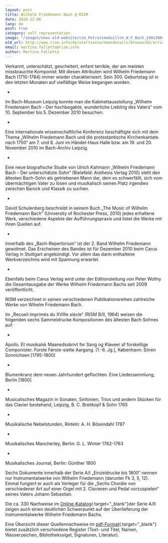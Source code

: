 ```yaml
---
layout: post
title: Wilhelm Friedemann Bach @ RISM
date: 2010-12-06
lang: de
post: true
category: self_representation
image: "/images/news-old-website/csm_Potraitmedaillon_W_F_Bach_149a3804dc.jpg"
old_url: http://www.rism.info/de/startseite/newsdetails/browse/62/article/64/wilhelm-friedemann-bach-rism.html
email: martina.falletta@rism.info
author: Martina Falletta
---
```


Verkannt, unterschätzt, gescheitert, enfant terrible, der am meisten missbrauchte Komponist: Mit diesen Attributen wird Wilhelm Friedemann Bach (1710-1784) immer wieder charakterisiert. Sein 300. Geburtstag ist in den letzten Monaten auf vielfältige Weise begangen worden.

-

Im Bach-Museum Leipzig konnte man die Kabinettausstellung „Wilhelm Friedemann Bach - Der hochbegabte, wunderliche Liebling des Vaters“ vom 10. September bis 5. Dezember 2010 besuchen.

-

Eine internationale wissenschaftliche Konferenz beschäftigte sich mit dem Thema „Wilhelm Friedemann Bach und die protestantische Kirchenkantate nach 1750“ am 7. und 8. Juni im Händel-Haus Halle bzw. am 19. und 20. November 2010 im Bach-Archiv Leipzig.

-

Eine neue biografische Studie von Ulrich Kahmann „Wilhelm Friedemann Bach – Der unterschätzte Sohn“ (Bielefeld: Aisthesis Verlag 2010) stellt den ältesten Bach-Sohn als getriebenen Mann dar, dem es schwerfällt, sich vom übermächtigen Vater zu lösen und musikalisch seinen Platz irgendwo zwischen Barock und Klassik zu suchen.

-

David Schulenberg beschreibt in seinem Buch „The Music of Wilhelm Friedemann Bach” (University of Rochester Press, 2010) jedes erhaltene Werk, verschiedene Aspekte der Aufführungspraxis und listet die Werke mit ihren Quellen auf.

-

Innerhalb des „Bach-Repertorium“ ist der 2. Band Wilhelm Friedemann gewidmet. Das Erscheinen des Bandes ist für Dezember 2010 beim Carus Verlag in Stuttgart angekündigt. Vor allem das darin enthaltene Werkverzeichnis wird mit Spannung erwartet.

-

Ebenfalls beim Carus Verlag wird unter der Editionsleitung von Peter Wollny die Gesamtausgabe der Werke Wilhelm Friedemann Bachs seit 2009 veröffentlicht.


RISM verzeichnet in seinen verschiedenen Publikationsreihen zahlreiche Werke von Wihelm Friedemann Bach.

Im „Recueil imprimés du XVIIIe siècle“ (RISM B/II, 1964) weisen die folgenden sechs Sammeldrucke Kompositionen des ältesten Bach Sohnes auf:

-

Apollo. Et musikalsk Maanedsskrivt for Sang og Klaveer af forskellige Componister. Forste Første-siette Aargang. [1.-6. Jg.], København: Sören Sonnichsen [1795-1800]

-

Blumenkranz dem neuen Jahrhundert geflochten. Eine Liedersammlung, Berlin [1800]

-

Musicalisches Magazin in Sonaten, Sinfonien, Trios und andern Stücken für das Clavier bestehend, Leipzig, B. C. Breitkopf & Sohn 1765

-

Musikalische Nebelstunden, Rinteln: A. H. Bösendahl 1787

-

Musikalisches Mancherley, Berlin: G. L. Winter 1762-1763

-

Musikalisches Journal, Berlin: Günther 1800


Sechs Dokumente innerhalb der Serie A/I „Einzeldrucke bis 1800“ nennen nur Instrumentalwerke von Wilhelm Friedemann (darunter Fk 3, 5, 12). Einmal fungiert er auch als Verleger für die „Sechs Choräle von verschiedener Art auf einer Orgel mit 2. Clavieren und Pedal vorzuspielen“ seines Vaters Johann Sebastian.

Die ca. 330 Nachweise im [Online-Katalog](http://opac.rism.info/index.php?id=6&no_cache=1&L=0&tx_bsbsearch_pi1%5Bquery%5D%5B0%5D=bach%2C%20wilhelm%20friedemann&tx_bsbsearch_pi1%5Bnavigation%5D=%2Bsopacauthorinstitution%3A%5E%22Bach%2C%20Wilhelm%20Friedemann%22%24&tx_bsbsearch_pi1%5Bshownavi%5D%5Bsopacauthorinstitution%5D=5){:target="_blank"}der Serie A/II zeigen auch einen deutlichen Schwerpunkt auf der Überlieferung der Instrumentalwerke Wilhelm Friedemann Bachs.

Eine Übersicht dieser Quellennachweise im [pdf-Format](http://88.198.226.224/BachWF.pdf){:target="_blank"} bietet zusätzlich verschiedene Register (Text- und Titel, Namen, Wasserzeichen, Bibliothekssigel, Signaturen, Literatur).